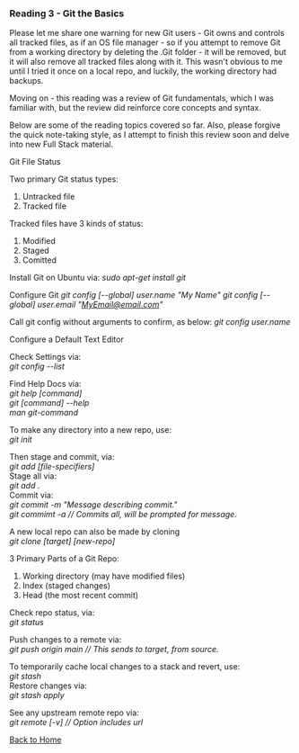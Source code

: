 ### Reading 3 - Git the Basics

Please let me share one warning for new Git users - Git owns and controls all tracked files, as if an OS file manager - 
so if you attempt to remove Git from a working directory by deleting the .Git folder - it will be removed, but it will also remove 
all tracked files along with it.  This wasn't obvious to me until I tried it once on a local repo, and luckily, the working directory had backups.

Moving on - this reading was a review of Git fundamentals, which I was familiar with, but the review did reinforce core concepts and syntax.

Below are some of the reading topics covered so far.  Also, please forgive the quick note-taking style, as I attempt to finish this review soon and delve into new Full Stack material.

Git File Status 

Two primary Git status types:  
1. Untracked file  
2. Tracked file  

Tracked files have 3 kinds of status:  
1. Modified
2. Staged 
3. Comitted 

Install Git on Ubuntu via:
_sudo apt-get install git_

Configure Git
_git config [--global] user.name "My Name"_
_git config [--global] user.email "MyEmail@email.com"_

Call git config without arguments to confirm, as below:
_git config user.name_

Configure a Default Text Editor

Check Settings via:  
_git config --list_

Find Help Docs via:  
_git help [command]  
git [command] --help  
man git-command_  

To make any directory into a new repo, use:  
_git init_  

Then stage and commit, via:  
_git add [file-specifiers]_  
Stage all via:  
_git add ._  
Commit via:  
_git commit -m "Message describing commit."  
git commimt -a // Commits all, will be prompted for message._  

A new local repo can also be made by cloning  
_git clone [target] [new-repo]_

3 Primary Parts of a Git Repo:  
1. Working directory (may have modified files)  
2. Index (staged changes)  
3. Head (the most recent commit)  

Check repo status, via:  
_git status_

Push changes to a remote via:  
_git push origin main // This sends to target, from source._

To temporarily cache local changes to a stack and revert, use:  
_git stash_    
Restore changes via:  
_git stash apply_  

See any upstream remote repo via:  
_git remote [-v] // Option includes url_

[Back to Home](https://stephen-montague.github.io/reading-notes/)
